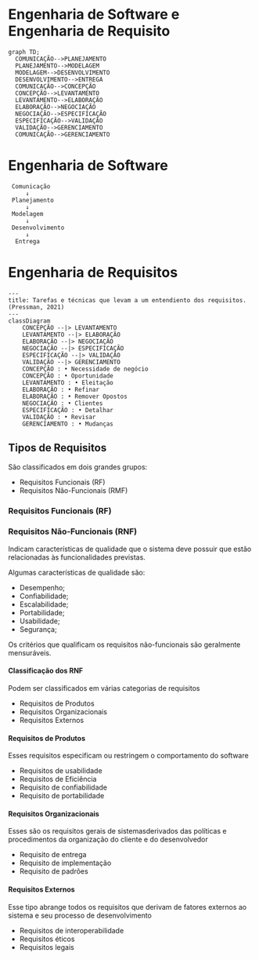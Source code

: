 # Engenharia de Software e Engenharia de Requisito
  ```mermaid
  graph TD;
    COMUNICAÇÃO-->PLANEJAMENTO
    PLANEJAMENTO-->MODELAGEM
    MODELAGEM-->DESENVOLVIMENTO
    DESENVOLVIMENTO-->ENTREGA
    COMUNICAÇÃO-->CONCEPÇÃO
    CONCEPÇÃO-->LEVANTAMENTO
    LEVANTAMENTO-->ELABORAÇÃO
    ELABORAÇÃO-->NEGOCIAÇÃO
    NEGOCIAÇÃO-->ESPECIFICAÇÃO
    ESPECIFICAÇÃO-->VALIDAÇÃO
    VALIDAÇÃO-->GERENCIAMENTO
    COMUNICAÇÃO-->GERENCIAMENTO
  ```
# Engenharia de Software
     Comunicação
         ↓
     Planejamento
         ↓
     Modelagem
         ↓
     Desenvolvimento
         ↓
      Entrega

# Engenharia de Requisitos
  ```mermaid
  ---
  title: Tarefas e técnicas que levam a um entendiento dos requisitos. (Pressman, 2021)
  ---
  classDiagram
      CONCEPÇÃO --|> LEVANTAMENTO
      LEVANTAMENTO --|> ELABORAÇÃO
      ELABORAÇÃO --|> NEGOCIAÇÃO
      NEGOCIAÇÃO --|> ESPECIFICAÇÃO
      ESPECIFICAÇÃO --|> VALIDAÇÃO
      VALIDAÇÃO --|> GERENCIAMENTO
      CONCEPÇÃO : • Necessidade de negócio
      CONCEPÇÃO : • Oportunidade
      LEVANTAMENTO : • Eleitação
      ELABORAÇÃO : • Refinar
      ELABORAÇÃO : • Remover Opostos
      NEGOCIAÇÃO : • Clientes
      ESPECIFICAÇÃO : • Detalhar
      VALIDAÇÃO : • Revisar
      GERENCIAMENTO : • Mudanças
  ```
 
## Tipos de Requisitos
São classificados em dois grandes grupos:
 
* Requisitos Funcionais (RF)
* Requisitos Não-Funcionais (RMF)

### Requisitos Funcionais (RF)
 
### Requisitos Não-Funcionais (RNF)
Indicam características de qualidade que o sistema deve possuir que estão relacionadas às funcionalidades previstas.

Algumas características de qualidade são:
* Desempenho;
* Confiabilidade;
* Escalabilidade;
* Portabilidade;
* Usabilidade;
* Segurança;
  
Os critérios que qualificam os requisitos não-funcionais são geralmente mensuráveis.

#### Classificação dos RNF
Podem ser classificados em várias categorias de requisitos
* Requisitos de Produtos
* Requisitos Organizacionais
* Requisitos Externos

#### Requisitos de Produtos
Esses requisitos especificam ou restringem o comportamento do software
* Requisitos de usabilidade
* Requisitos de Eficiência
* Requisito de confiabilidade
* Requisito de portabilidade

#### Requisitos Organizacionais
Esses são os requisitos gerais de sistemasderivados das políticas e procedimentos da organização do cliente e do desenvolvedor
* Requisito de entrega
* Requisito de implementação
* Requisito de padrões

#### Requisitos Externos
Esse tipo abrange todos os requisitos que derivam de fatores externos ao sistema e seu processo de desenvolvimento
* Requisitos de interoperabilidade
* Requisitos éticos
* Requisitos legais

 

